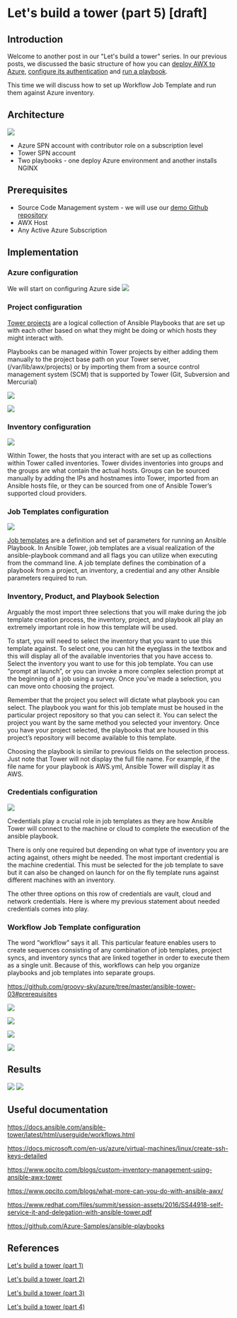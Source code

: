 # Let's build a tower (part 5) [draft]

## Introduction

Welcome to another post in our "Let's build a tower" series. In our previous posts, we discussed the basic structure of how you can [deploy AWX to Azure](https://lnkd.in/g3gsW3r), [configure its authentication](https://lnkd.in/gEdp66V) and [run a playbook](https://lnkd.in/diUNrU9).

This time we will discuss how to set up Workflow Job Template and run them against Azure inventory.

## Architecture

![](/images/ansible-tower/project_arch.png)

* Azure SPN account with contributor role on a subscription level
* Tower SPN account
* Two playbooks - one deploy Azure environment and another installs NGINX

## Prerequisites
* Source Code Management system - we will use our [demo Github repository](https://github.com/groovy-sky/tower-examples.git)
* AWX Host
* Any Active Azure Subscription

## Implementation

### Azure configuration
We will start on configuring Azure side 
![](/images/ansible-tower/assign_role.png)

### Project configuration

[Tower projects](https://www.ansible.com/blog/getting-started-with-ansible-tower-projects-inventories) are a logical collection of Ansible Playbooks that are set up with each other based on what they might be doing or which hosts they might interact with.

Playbooks can be managed within Tower projects by either adding them manually to the project base path on your Tower server, (/var/lib/awx/projects) or by importing them from a source control management system (SCM) that is supported by Tower (Git, Subversion and Mercurial)

![](/images/ansible-tower/tower_playbooks.png)

![](/images/ansible-tower/sync_project.png)


### Inventory configuration

![](/images/ansible-tower/awx_invent.png)

Within Tower, the hosts that you interact with are set up as collections within Tower called inventories. Tower divides inventories into groups and the groups are what contain the actual hosts. Groups can be sourced manually by adding the IPs and hostnames into Tower, imported from an Ansible hosts file, or they can be sourced from one of Ansible Tower’s supported cloud providers.

### Job Templates configuration

![](/images/ansible-tower/nginx_templates.png)

[Job templates](https://www.ansible.com/blog/getting-started-setting-up-an-ansible-job-template) are a definition and set of parameters for running an Ansible Playbook. In Ansible Tower, job templates are a visual realization of the ansible-playbook command and all flags you can utilize when executing from the command line. A job template defines the combination of a playbook from a project, an inventory, a credential and any other Ansible parameters required to run.

### Inventory, Product, and Playbook Selection

Arguably the most import three selections that you will make during the job template creation process, the inventory, project, and playbook all play an extremely important role in how this template will be used.

To start, you will need to select the inventory that you want to use this template against. To select one, you can hit the eyeglass in the textbox and this will display all of the available inventories that you have access to. Select the inventory you want to use for this job template. You can use “prompt at launch”, or you can invoke a more complex selection prompt at the beginning of a job using a survey. Once you’ve made a selection, you can move onto choosing the project.

Remember that the project you select will dictate what playbook you can select. The playbook you want for this job template must be housed in the particular project repository so that you can select it. You can select the project you want by the same method you selected your inventory. Once you have your project selected, the playbooks that are housed in this project’s repository will become available to this template.

Choosing the playbook is similar to previous fields on the selection process. Just note that Tower will not display the full file name. For example, if the file name for your playbook is AWS.yml, Ansible Tower will display it as AWS.

### Credentials configuration

![](/images/ansible-tower/awx_credentials.png)

Credentials play a crucial role in job templates as they are how Ansible Tower will connect to the machine or cloud to complete the execution of the ansible playbook.

There is only one required but depending on what type of inventory you are acting against, others might be needed. The most important credential is the machine credential. This must be selected for the job template to save but it can also be changed on launch for on the fly template runs against different machines with an inventory.

The other three options on this row of credentials are vault, cloud and network credentials. Here is where my previous statement about needed credentials comes into play. 

### Workflow Job Template configuration

The word “workflow” says it all. This particular feature enables users to create sequences consisting of any combination of job templates, project syncs, and inventory syncs that are linked together in order to execute them as a single unit. Because of this, workflows can help you organize playbooks and job templates into separate groups.

https://github.com/groovy-sky/azure/tree/master/ansible-tower-03#prerequisites

![](/images/ansible-tower/nginx_inven.png)

![](/images/ansible-tower/workflow_part1.png)

![](/images/ansible-tower/workflow_part2.png)

![](/images/ansible-tower/workflow_whole.png)

## Results

![](/images/ansible-tower/workflow_result_1.png)
![](/images/ansible-tower/workflow_result_2.png)

## Useful documentation

https://docs.ansible.com/ansible-tower/latest/html/userguide/workflows.html

https://docs.microsoft.com/en-us/azure/virtual-machines/linux/create-ssh-keys-detailed

https://www.opcito.com/blogs/custom-inventory-management-using-ansible-awx-tower

https://www.opcito.com/blogs/what-more-can-you-do-with-ansible-awx/

https://www.redhat.com/files/summit/session-assets/2016/SS44918-self-service-it-and-delegation-with-ansible-tower.pdf

https://github.com/Azure-Samples/ansible-playbooks


## References

[Let's build a tower (part 1)](/ansible-tower-00/README.md)

[Let's build a tower (part 2)](/ansible-tower-01/README.md)

[Let's build a tower (part 3)](/ansible-tower-02/README.md)

[Let's build a tower (part 4)](/ansible-tower-03/README.md)
